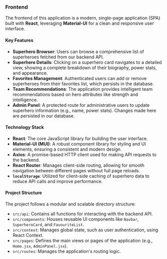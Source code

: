 ### Frontend

The frontend of this application is a modern, single-page application (SPA) built with **React**, leveraging **Material-UI** for a clean and responsive user interface.

#### Key Features

* **Superhero Browser**: Users can browse a comprehensive list of superheroes fetched from our backend API.
* **Superhero Details**: Clicking on a superhero card navigates to a detailed view, showing a complete breakdown of their biography, power stats, and appearance.
* **Favorites Management**: Authenticated users can add or remove superheroes from their favorites list, which persists in the database.
* **Team Recommendations**: The application provides intelligent team recommendations based on hero attributes like strength and intelligence.
* **Admin Panel**: A protected route for administrative users to update superhero information (e.g., name, power stats). Changes made here are persisted in our database.

#### Technology Stack

* **React**: The core JavaScript library for building the user interface.
* **Material-UI (MUI)**: A robust component library for styling and UI elements, ensuring a consistent and modern design.
* **Axios**: A promise-based HTTP client used for making API requests to the backend.
* **React Router**: Manages client-side routing, allowing for smooth navigation between different pages without full page reloads.
* **`localStorage`**: Utilized for client-side caching of superhero data to reduce API calls and improve performance.

#### Project Structure

The project follows a modular and scalable directory structure:

* `src/api`: Contains all functions for interacting with the backend API.
* `src/components`: Houses reusable UI components like `Navbar`, `SuperheroCard`, and `FavouriteList`.
* `src/context`: Manages global state, such as user authentication, using React Context.
* `src/pages`: Defines the main views or pages of the application (e.g., `Home.jsx`, `AdminPanel.jsx`).
* `src/routes`: Manages the application's routing logic.